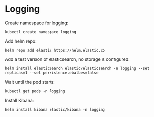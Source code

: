 # Logging

Create namespace for logging:

```
kubectl create namespace logging
```

Add helm repo:

```
helm repo add elastic https://helm.elastic.co
```

Add a test version of elasticsearch, no storage is configured:

```
helm install elasticsearch elastic/elasticsearch -n logging --set replicas=1 --set persistence.ebalbes=false
```

Wait until the pod starts:

```
kubectl get pods -n logging
```

Install Kibana:

```
helm install kibana elastic/kibana -n logging 
```

